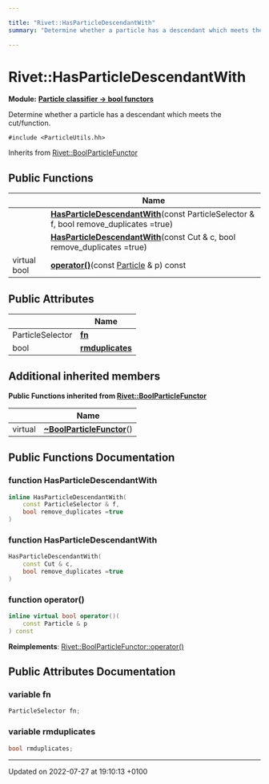 ```yaml
---

title: "Rivet::HasParticleDescendantWith"
summary: "Determine whether a particle has a descendant which meets the cut/function. "

---
```


# Rivet::HasParticleDescendantWith

**Module:** **[Particle classifier -> bool functors](http://example.org/modules/group__particleutils__p2bool/)**



Determine whether a particle has a descendant which meets the cut/function. 


`#include <ParticleUtils.hh>`

Inherits from [Rivet::BoolParticleFunctor](http://example.org/classes/structrivet_1_1boolparticlefunctor/)

## Public Functions

|                | Name           |
| -------------- | -------------- |
| | **[HasParticleDescendantWith](http://example.org/classes/structrivet_1_1hasparticledescendantwith/#function-hasparticledescendantwith)**(const ParticleSelector & f, bool remove_duplicates =true) |
| | **[HasParticleDescendantWith](http://example.org/classes/structrivet_1_1hasparticledescendantwith/#function-hasparticledescendantwith)**(const Cut & c, bool remove_duplicates =true) |
| virtual bool | **[operator()](http://example.org/classes/structrivet_1_1hasparticledescendantwith/#function-operator())**(const <a href="http://example.org/classes/classrivet_1_1particle/">Particle</a> & p) const |

## Public Attributes

|                | Name           |
| -------------- | -------------- |
| ParticleSelector | **[fn](http://example.org/classes/structrivet_1_1hasparticledescendantwith/#variable-fn)**  |
| bool | **[rmduplicates](http://example.org/classes/structrivet_1_1hasparticledescendantwith/#variable-rmduplicates)**  |

## Additional inherited members

**Public Functions inherited from [Rivet::BoolParticleFunctor](http://example.org/classes/structrivet_1_1boolparticlefunctor/)**

|                | Name           |
| -------------- | -------------- |
| virtual | **[~BoolParticleFunctor](http://example.org/classes/structrivet_1_1boolparticlefunctor/#function-~boolparticlefunctor)**() |


## Public Functions Documentation

### function HasParticleDescendantWith

```cpp
inline HasParticleDescendantWith(
    const ParticleSelector & f,
    bool remove_duplicates =true
)
```


### function HasParticleDescendantWith

```cpp
HasParticleDescendantWith(
    const Cut & c,
    bool remove_duplicates =true
)
```


### function operator()

```cpp
inline virtual bool operator()(
    const Particle & p
) const
```


**Reimplements**: [Rivet::BoolParticleFunctor::operator()](http://example.org/classes/structrivet_1_1boolparticlefunctor/#function-operator())


## Public Attributes Documentation

### variable fn

```cpp
ParticleSelector fn;
```


### variable rmduplicates

```cpp
bool rmduplicates;
```


-------------------------------

Updated on 2022-07-27 at 19:10:13 +0100